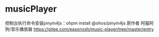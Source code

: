 # musicPlayer
控制台执行命令安装pinyin4js：ohpm install @ohos/pinyin4js
原作者 阿猫阿狗/音乐播放器  https://gitee.com/easonxsh/music-player/tree/master/entry
